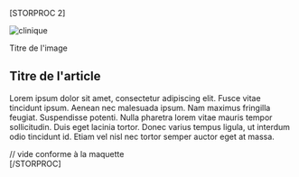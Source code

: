 [STORPROC 2]
    <div class="row Clinique" style="margin-left:0px!important">
        <div class="col-lg-8 col-md-8 col-sm-8 borderTopContenu">
           <div class="imgArticle ">
                  <img src="[!Domaine!]/Skins/Vetoccitan1/Images/imageratioclinique.jpg" class="img-responsive" alt="clinique" title="clinique" />
               </div>
               <div class="titreImage">
                   <p class="legende">Titre de l'image</p>
               </div>
               <div class="titreArticle">
                   <h2>Titre de l'article</h2>
               </div>
               <div class="textArticle">
                   <p class="texte">   Lorem ipsum dolor sit amet, consectetur adipiscing elit. Fusce vitae tincidunt ipsum. Aenean nec malesuada ipsum. Nam maximus fringilla feugiat. Suspendisse potenti. Nulla pharetra lorem vitae mauris tempor sollicitudin. Duis eget lacinia tortor. Donec varius tempus ligula, ut interdum odio tincidunt id. Etiam vel nisl nec tortor semper auctor eget at massa.
                   </p>
               </div>
        </div>
         <div class="col-lg-4 col-md-4 col-sm-4">
            // vide conforme à la maquette
         </div>
    </div>
[/STORPROC]
